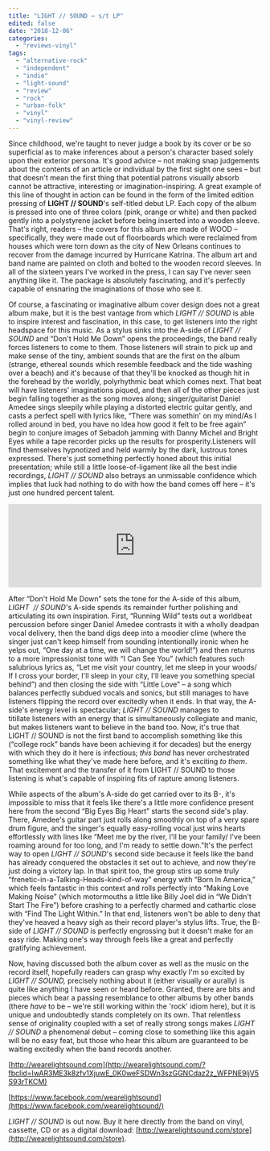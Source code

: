 ```yaml
---
title: "LIGHT // SOUND – s/t LP"
edited: false
date: "2018-12-06"
categories:
  - "reviews-vinyl"
tags:
  - "alternative-rock"
  - "independent"
  - "indie"
  - "light-sound"
  - "review"
  - "rock"
  - "urban-folk"
  - "vinyl"
  - "vinyl-review"
---
```


Since childhood, we're taught to never judge a book by its cover or be so superficial as to make inferences about a person's character based solely upon their exterior persona. It's good advice – not making snap judgements about the contents of an article or individual by the first sight one sees – but that doesn't mean the first thing that potential patrons visually absorb cannot be attractive, interesting or imagination-inspiring. A great example of this line of thought in action can be found in the form of the limited edition pressing of **LIGHT // SOUND**'s self-titled debut LP. Each copy of the album is pressed into one of three colors (pink, orange or white) and then packed gently into a polystyrene jacket before being inserted into a wooden sleeve. That's right, readers – the covers for this album are made of WOOD – specifically, they were made out of floorboards which were reclaimed from houses which were torn down as the city of New Orleans continues to recover from the damage incurred by Hurricane Katrina. The album art and band name are painted on cloth and bolted to the wooden record sleeves. In all of the sixteen years I've worked in the press, I can say I've never seen anything like it. The package is absolutely fascinating, and it's perfectly capable of ensnaring the imaginations of those who see it.

Of course, a fascinating or imaginative album cover design does not a great album make, but it is the best vantage from which _LIGHT // SOUND_ is able to inspire interest and fascination, in this case, to get listeners into the right headspace for this music. As a stylus sinks into the A-side of _LIGHT // SOUND_ and “Don't Hold Me Down” opens the proceedings, the band really forces listeners to come to them. Those listeners will strain to pick up and make sense of the tiny, ambient sounds that are the first on the album (strange, ethereal sounds which resemble feedback and the tide washing over a beach) and it's because of that they'll be knocked as though hit in the forehead by the worldly, polyrhythmic beat which comes next. That beat will have listeners' imaginations piqued, and then all of the other pieces just begin falling together as the song moves along; singer/guitarist Daniel Amedee sings sleepily while playing a distorted electric guitar gently, and casts a perfect spell with lyrics like, “There was somethin' on my mind/As I rolled around in bed, you have no idea how good it felt to be free again” begin to conjure images of Sebadoh jamming with Danny Michel and Bright Eyes while a tape recorder picks up the results for prosperity.Listeners will find themselves hypnotized and held warmly by the dark, lustrous tones expressed. There's just something perfectly honed about this initial presentation; while still a little loose-of-ligament like all the best indie recordings, _LIGHT // SOUND_ also betrays an unmissable confidence which implies that luck had nothing to do with how the band comes off here – it's just one hundred percent talent.

<iframe src="https://w.soundcloud.com/player/?url=https%3A//api.soundcloud.com/tracks/432130074&amp;auto_play=&amp;color=ff5500&amp;show_artwork=1&amp;show_comments=1&amp;show_user=1" width="100%" height="166" frameborder="no" scrolling="no"></iframe>

After “Don't Hold Me Down” sets the tone for the A-side of this album, _LIGHT  // SOUND_'s A-side spends its remainder further polishing and articulating its own inspiration. First, “Running Wild” tests out a worldbeat percussion before singer Daniel Amedee contrasts it with a wholly deadpan vocal delivery, then the band digs deep into a moodier clime (where the singer just can't keep himself from sounding intentionally ironic when he yelps out, “One day at a time, we will change the world!”) and then returns to a more impressionist tone with “I Can See You” (which features such salubrious lyrics as, “Let me visit your country, let me sleep in your woods/ If I cross your border, I'll sleep in your city, I'll leave you something special behind”) and then closing the side with “Little Love” – a song which balances perfectly subdued vocals and sonics, but still manages to have listeners flipping the record over excitedly when it ends. In that way, the A-side's energy level is spectacular; _LIGHT // SOUND_ manages to titillate listeners with an energy that is simultaneously collegiate and manic, but makes listeners want to believe in the band too. Now, it's true that LIGHT // SOUND is not the first band to accomplish something like this (“college rock” bands have been achieving it for decades) but the energy with which they do it here is infectious; _this band_ has never orchestrated something like what they've made here before, and it's exciting _to them_. That excitement and the transfer of it from LIGHT // SOUND to those listening is what's capable of inspiring fits of rapture among listeners.

While aspects of the album's A-side do get carried over to its B-, it's impossible to miss that it feels like there's a little more confidence present here from the second “Big Eyes Big Heart” starts the second side's play. There, Amedee's guitar part just rolls along smoothly on top of a very spare drum figure, and the singer's equally easy-rolling vocal just wins hearts effortlessly with lines like “Meet me by the river, I'll be your family/ I've been roaming around for too long, and I'm ready to settle down.”It's the perfect way to open _LIGHT // SOUND_'s second side because it feels like the band has already conquered the obstacles it set out to achieve, and now they're just doing a victory lap. In that spirit too, the group stirs up some truly “frenetic-in-a-Talking-Heads-kind-of-way” energy with “Born In America,” which feels fantastic in this context and rolls perfectly into “Making Love Making Noise” (which motormouths a little like Billy Joel did in “We Didn't Start The Fire”) before crashing to a perfectly charmed and cathartic close with “Find The Light Within.” In that end, listeners won't be able to deny that they've heaved a heavy sigh as their record player's stylus lifts. True, the B-side of _LIGHT // SOUND_ is perfectly engrossing but it doesn't make for an easy ride. Making one's way through feels like a great and perfectly gratifying achievement.

Now, having discussed both the album cover as well as the music on the record itself, hopefully readers can grasp why exactly I'm so excited by _LIGHT // SOUND,_ precisely nothing about it (either visually or aurally) is quite like anything I have seen or heard before. Granted, there are bits and pieces which bear a passing resemblance to other albums by other bands (there _have_ to be – we're still working within the 'rock' idiom here), but it is unique and undoubtedly stands completely on its own. That relentless sense of originality coupled with a set of really strong songs makes _LIGHT // SOUND_ a phenomenal debut – coming close to something like this again will be no easy feat, but those who hear this album are guaranteed to be waiting excitedly when the band records another.

[http://wearelightsound.com](http://wearelightsound.com/?fbclid=IwAR3ME3k8zfv1XjuwE_0K0weFSDWn3szGGNCdaz2z_WFPNE9ljV5S93rTKCM)

[https://www.facebook.com/wearelightsound](https://www.facebook.com/wearelightsound/)

_LIGHT // SOUND_ is out now. Buy it here directly from the band on vinyl, cassette, CD or as a digital download: [http://wearelightsound.com/store](http://wearelightsound.com/store).
